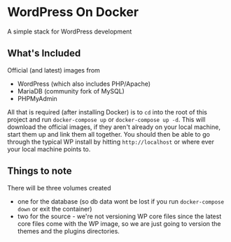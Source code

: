 # WordPress On Docker

A simple stack for WordPress development

## What's Included

Official (and latest) images from

- WordPress (which also includes PHP/Apache)
- MariaDB (community fork of MySQL)
- PHPMyAdmin

All that is required (after installing Docker) is to `cd` into the root of this project and run `docker-compose up` or `docker-compose up -d`. This will download the official images, if they aren't already on your local machine, start them up and link them all together. You should then be able to go through the typical WP install by hitting `http://localhost` or where ever your local machine points to.

## Things to note

There will be three volumes created

- one for the database (so db data wont be lost if you run `docker-compose down` or exit the container)
- two for the source - we're not versioning WP core files since the latest core files come with the WP image, so we are just going to version the themes and the plugins directories.